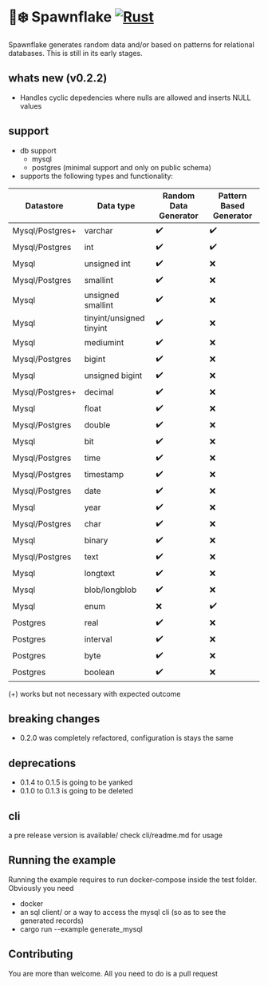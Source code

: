 # 🐙❄️ Spawnflake [![Rust](https://github.com/elasticrash/spawnflake/actions/workflows/rust.yml/badge.svg)](https://github.com/elasticrash/spawnflake/actions/workflows/rust.yml)

Spawnflake generates random data and/or based on patterns for relational databases. This is still in its early stages.

## whats new (v0.2.2)
* Handles cyclic depedencies where nulls are allowed and inserts NULL values

## support 
* db support
    - mysql
    - postgres (minimal support and only on public schema)
* supports the following types and functionality:

| Datastore      | Data type | Random Data Generator | Pattern Based Generator |
| ----------- | ----------- |----------- | ----------- |
| Mysql/Postgres+      | varchar       | ✔️      | ✔️       |
| Mysql/Postgres   | int        | ✔️      | ✔️       |
| Mysql   | unsigned int        | ✔️      | ❌       |
| Mysql/Postgres   | smallint        | ✔️      | ❌       |
| Mysql   | unsigned smallint        | ✔️      | ❌       |
| Mysql   | tinyint/unsigned tinyint        | ✔️      | ❌       |
| Mysql   | mediumint        | ✔️      | ❌       |
| Mysql/Postgres   | bigint       | ✔️      | ❌       |
| Mysql   | unsigned bigint        | ✔️      | ❌       |
| Mysql/Postgres+   | decimal        | ✔️      | ❌       |
| Mysql   | float        | ✔️      | ❌       |
| Mysql/Postgres   | double        | ✔️      | ❌       |
| Mysql   | bit        | ✔️      | ❌       |
| Mysql/Postgres   | time        | ✔️      | ❌       |
| Mysql/Postgres   | timestamp        | ✔️      | ❌       |
| Mysql/Postgres   | date        | ✔️      | ❌       |
| Mysql   | year        | ✔️      | ❌       |
| Mysql/Postgres   | char        | ✔️      | ❌       |
| Mysql   | binary        | ✔️      | ❌       |
| Mysql/Postgres   | text        | ✔️      | ❌       |
| Mysql   | longtext        | ✔️      | ❌       |
| Mysql   | blob/longblob        | ✔️      | ❌       |
| Mysql   | enum        | ❌      | ✔️       |
| Postgres   | real        | ✔️      | ❌       |
| Postgres  | interval        | ✔️      | ❌       |
| Postgres  | byte        | ✔️      | ❌       |
| Postgres  | boolean        | ✔️      | ❌       |

(+) works but not necessary with expected outcome

## breaking changes
* 0.2.0 was completely refactored, configuration is stays the same

## deprecations
* 0.1.4 to 0.1.5 is going to be yanked
* 0.1.0 to 0.1.3 is going to be deleted

## cli 
a pre release version is available/ check cli/readme.md for usage

## Running the example
Running the example requires to run docker-compose inside the test folder. Obviously you need
* docker
* an sql client/ or a way to access the mysql cli (so as to see the generated records)
* cargo run --example generate_mysql

## Contributing

You are more than welcome. All you need to do is a pull request
